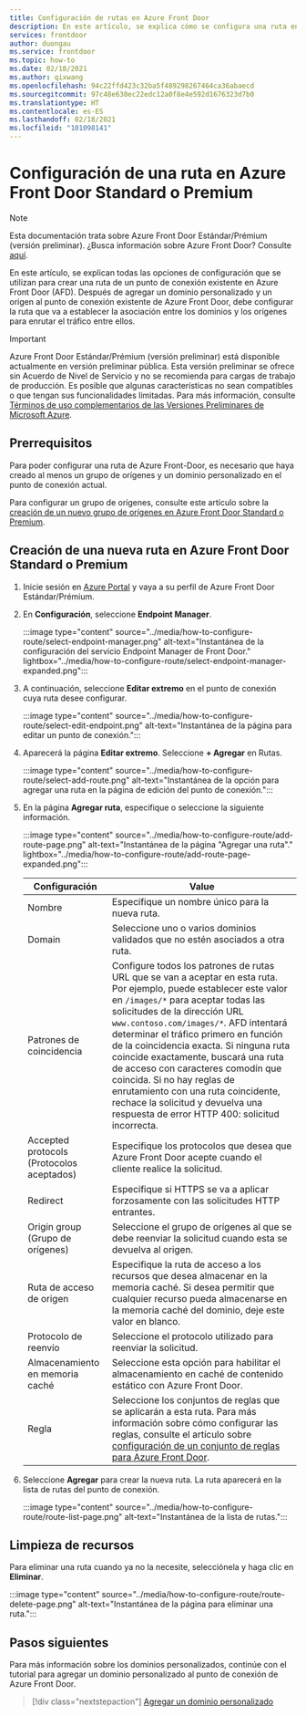 ```yaml
---
title: Configuración de rutas en Azure Front Door
description: En este artículo, se explica cómo se configura una ruta entre los dominios y los grupos de orígenes.
services: frontdoor
author: duongau
ms.service: frontdoor
ms.topic: how-to
ms.date: 02/18/2021
ms.author: qixwang
ms.openlocfilehash: 94c22ffd423c32ba5f489298267464ca36abaecd
ms.sourcegitcommit: 97c48e630ec22edc12a0f8e4e592d1676323d7b0
ms.translationtype: HT
ms.contentlocale: es-ES
ms.lasthandoff: 02/18/2021
ms.locfileid: "101098141"
---
```

# <a name="configure-an-azure-front-door-standardpremium-route"></a>Configuración de una ruta en Azure Front Door Standard o Premium

> [!Note]
> Esta documentación trata sobre Azure Front Door Estándar/Prémium (versión preliminar). ¿Busca información sobre Azure Front Door? Consulte [aquí](../front-door-overview.md).

En este artículo, se explican todas las opciones de configuración que se utilizan para crear una ruta de un punto de conexión existente en Azure Front Door (AFD). Después de agregar un dominio personalizado y un origen al punto de conexión existente de Azure Front Door, debe configurar la ruta que va a establecer la asociación entre los dominios y los orígenes para enrutar el tráfico entre ellos.

> [!IMPORTANT]
> Azure Front Door Estándar/Prémium (versión preliminar) está disponible actualmente en versión preliminar pública.
> Esta versión preliminar se ofrece sin Acuerdo de Nivel de Servicio y no se recomienda para cargas de trabajo de producción. Es posible que algunas características no sean compatibles o que tengan sus funcionalidades limitadas.
> Para más información, consulte [Términos de uso complementarios de las Versiones Preliminares de Microsoft Azure](https://azure.microsoft.com/support/legal/preview-supplemental-terms/).

## <a name="prerequisites"></a>Prerrequisitos

Para poder configurar una ruta de Azure Front-Door, es necesario que haya creado al menos un grupo de orígenes y un dominio personalizado en el punto de conexión actual. 

Para configurar un grupo de orígenes, consulte este artículo sobre la [creación de un nuevo grupo de orígenes en Azure Front Door Standard o Premium](how-to-create-origin.md). 

## <a name="create-a-new-azure-front-door-standardpremium-route"></a>Creación de una nueva ruta en Azure Front Door Standard o Premium

1. Inicie sesión en [Azure Portal](https://portal.azure.com) y vaya a su perfil de Azure Front Door Estándar/Prémium.

1. En **Configuración**, seleccione **Endpoint Manager**.
   
    :::image type="content" source="../media/how-to-configure-route/select-endpoint-manager.png" alt-text="Instantánea de la configuración del servicio Endpoint Manager de Front Door." lightbox="../media/how-to-configure-route/select-endpoint-manager-expanded.png":::

1. A continuación, seleccione **Editar extremo** en el punto de conexión cuya ruta desee configurar.
   
    :::image type="content" source="../media/how-to-configure-route/select-edit-endpoint.png" alt-text="Instantánea de la página para editar un punto de conexión.":::

1. Aparecerá la página **Editar extremo**. Seleccione **+ Agregar** en Rutas.
    
    :::image type="content" source="../media/how-to-configure-route/select-add-route.png" alt-text="Instantánea de la opción para agregar una ruta en la página de edición del punto de conexión.":::    
    
1. En la página **Agregar ruta**, especifique o seleccione la siguiente información.

    :::image type="content" source="../media/how-to-configure-route/add-route-page.png" alt-text="Instantánea de la página &quot;Agregar una ruta&quot;." lightbox="../media/how-to-configure-route/add-route-page-expanded.png"::: 

    | Configuración | Value |
    | --- | --- |
    | Nombre | Especifique un nombre único para la nueva ruta. |   
    | Domain| Seleccione uno o varios dominios validados que no estén asociados a otra ruta. |
    | Patrones de coincidencia  | Configure todos los patrones de rutas URL que se van a aceptar en esta ruta. Por ejemplo, puede establecer este valor en `/images/*` para aceptar todas las solicitudes de la dirección URL `www.contoso.com/images/*`. AFD intentará determinar el tráfico primero en función de la coincidencia exacta. Si ninguna ruta coincide exactamente, buscará una ruta de acceso con caracteres comodín que coincida. Si no hay reglas de enrutamiento con una ruta coincidente, rechace la solicitud y devuelva una respuesta de error HTTP 400: solicitud incorrecta. |
    | Accepted protocols (Protocolos aceptados) | Especifique los protocolos que desea que Azure Front Door acepte cuando el cliente realice la solicitud. |
    | Redirect | Especifique si HTTPS se va a aplicar forzosamente con las solicitudes HTTP entrantes. |
    | Origin group (Grupo de orígenes) | Seleccione el grupo de orígenes al que se debe reenviar la solicitud cuando esta se devuelva al origen. |
    | Ruta de acceso de origen | Especifique la ruta de acceso a los recursos que desea almacenar en la memoria caché. Si desea permitir que cualquier recurso pueda almacenarse en la memoria caché del dominio, deje este valor en blanco. |
    | Protocolo de reenvío | Seleccione el protocolo utilizado para reenviar la solicitud. |
    | Almacenamiento en memoria caché | Seleccione esta opción para habilitar el almacenamiento en caché de contenido estático con Azure Front Door. |
    | Regla | Seleccione los conjuntos de reglas que se aplicarán a esta ruta. Para más información sobre cómo configurar las reglas, consulte el artículo sobre [configuración de un conjunto de reglas para Azure Front Door](how-to-configure-rule-set.md). | 

1. Seleccione **Agregar** para crear la nueva ruta. La ruta aparecerá en la lista de rutas del punto de conexión.
    
    :::image type="content" source="../media/how-to-configure-route/route-list-page.png" alt-text="Instantánea de la lista de rutas.":::  
    
## <a name="clean-up-resources"></a>Limpieza de recursos

Para eliminar una ruta cuando ya no la necesite, selecciónela y haga clic en **Eliminar**. 

:::image type="content" source="../media/how-to-configure-route/route-delete-page.png" alt-text="Instantánea de la página para eliminar una ruta.":::  

## <a name="next-steps"></a>Pasos siguientes
Para más información sobre los dominios personalizados, continúe con el tutorial para agregar un dominio personalizado al punto de conexión de Azure Front Door.

> [!div class="nextstepaction"]
> [Agregar un dominio personalizado]()
